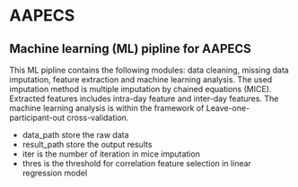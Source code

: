 # AAPECS
## Machine learning (ML) pipline for AAPECS
This ML pipline contains the following modules: data cleaning, missing data imputation, feature extraction and machine learning analysis. The used imputation method is multiple imputation by chained equations (MICE). Extracted features includes intra-day feature and inter-day features. The machine learning analysis is within the framework of Leave-one-participant-out cross-validation.
* data_path store the raw data
* result_path store the output results
* iter is the number of iteration in mice imputation
* thres is the threshold for correlation feature selection in linear regression model
